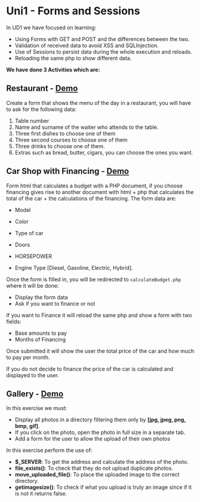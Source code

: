 # Uni1 - Forms and Sessions
In UD1 we have focused on learning:
- Using Forms with GET and POST and the differences between the two.
- Validation of received data to avoid XSS and SQLInjection.
- Use of Sessions to persist data during the whole execution and reloads.
- Reloading the same php to show different data.

**We have done 3 Activities which are:**

## Restaurant - [Demo](https://servidor.jmcampos.dev/1.TareaOnline/1.Restaurante/)

Create a form that shows the menu of the day in a restaurant, you will have to ask for the following data:
1. Table number
2. Name and surname of the waiter who attends to the table.
3. Three first dishes to choose one of them
4. Three second courses to choose one of them
5. Three drinks to choose one of them.
6. Extras such as bread, butter, cigars, you can choose the ones you want.

## Car Shop with Financing - [Demo](https://servidor.jmcampos.dev/1.TareaOnline/2.Coche/)

Form html that calculates a budget with a PHP document, if you choose financing gives rise to another document with html + php that calculates the total of the car + the calculations of the financing.
The form data are:
- Model
- Color
- Type of car
- Doors
- HORSEPOWER

- Engine Type [Diesel, Gasoline, Electric, Hybrid].

Once the form is filled in, you will be redirected to `calculateBudget.php` where it will be done:
- Display the form data
- Ask if you want to finance or not

If you want to Finance it will reload the same php and show a form with two fields:
- Base amounts to pay
- Months of Financing

Once submitted it will show the user the total price of the car and how much to pay per month.

If you do not decide to finance the price of the car is calculated and displayed to the user.

## Gallery - [Demo](https://servidor.jmcampos.dev/1.TareaOnline/3.Galeria/)
In this exercise we must:
- Display all photos in a directory filtering them only by **[jpg, jpeg, png, bmp, gif]**.
- If you click on the photo, open the photo in full size in a separate tab.
- Add a form for the user to allow the upload of their own photos

In this exercise perform the use of:
- **$_SERVER**: To get the address and calculate the address of the photo.
- **file_exists()**: To check that they do not upload duplicate photos.
- **move_uploaded_file()**: To place the uploaded image to the correct directory.
- **getimagesize()**: To check if what you upload is truly an image since if it is not it returns false.


